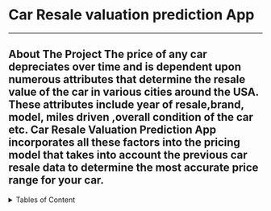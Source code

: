 # Car Resale valuation prediction App
---
  
 About The Project 
  The price of any car depreciates over time and is dependent upon  numerous attributes that determine the resale value of the car in  various cities around the USA. These attributes include year of resale,brand, model, miles driven ,overall condition of the car etc. 
  Car Resale Valuation Prediction App incorporates all these factors into the pricing model that takes into account the  previous car resale data to determine the most accurate price range for your car.
  ---
  <details>
<summary>Tables of Content</summary>
1.[About The Project](#About the Project)
</details>
